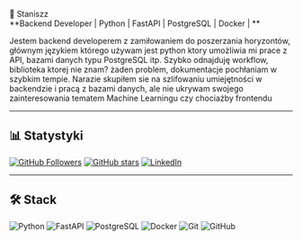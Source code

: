 👋 Staniszz  
**Backend Developer | Python  | FastAPI  | PostgreSQL  | Docker | **

Jestem backend developerem z zamiłowaniem do poszerzania horyzontów, głównym językiem którego używam jest python ktory umożliwia mi prace z API, bazami danych typu PostgreSQL itp.
Szybko odnajduję workflow, biblioteka ktorej nie znam? żaden problem, dokumentacje pochłaniam w szybkim tempie. Narazie skupiłem sie na szlifowaniu umiejętności w backendzie i pracą
z bazami danych, ale nie ukrywam swojego zainteresowania tematem Machine Learningu czy chociażby frontendu

---

## 📊 Statystyki
[![GitHub Followers](https://img.shields.io/github/followers/TWOJ_USERNAME?label=Follow&style=social)](https://github.com/TWOJ_USERNAME)
[![GitHub stars](https://img.shields.io/github/stars/TWOJ_USERNAME?style=social)](https://github.com/TWOJ_USERNAME)
[![LinkedIn](https://img.shields.io/badge/LinkedIn-Connect-blue?style=flat-square&logo=linkedin)](https://linkedin.com/in/TWOJ_PROFIL)

---

## 🛠 Stack

![Python](https://img.shields.io/badge/-Python-333?style=flat-square&logo=python)
![FastAPI](https://img.shields.io/badge/-FastAPI-333?style=flat-square&logo=fastapi)
![PostgreSQL](https://img.shields.io/badge/-PostgreSQL-333?style=flat-square&logo=postgresql)
![Docker](https://img.shields.io/badge/-Docker-333?style=flat-square&logo=docker)
![Git](https://img.shields.io/badge/-Git-333?style=flat-square&logo=git)
![GitHub](https://img.shields.io/badge/-GitHub-333?style=flat-square&logo=github)
